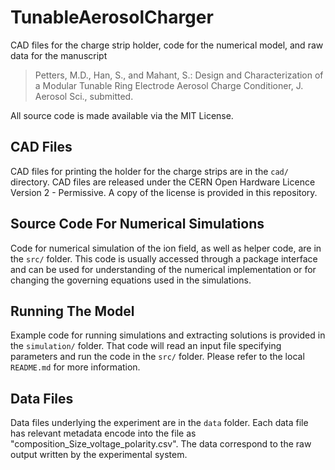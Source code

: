 # TunableAerosolCharger

CAD files for the charge strip holder, code for the numerical model, and raw data for the manuscript

> Petters, M.D., Han, S., and Mahant, S.: Design and Characterization of a Modular Tunable Ring Electrode Aerosol Charge Conditioner, J. Aerosol Sci., submitted.

All source code is made available via the MIT License.

## CAD Files

CAD files for printing the holder for the charge strips are in the `cad/` directory. CAD files are released under the CERN Open Hardware Licence Version 2 - Permissive. A copy of the license is provided in this repository.

## Source Code For Numerical Simulations

Code for numerical simulation of the ion field, as well as helper code, are in the `src/` folder. This code is usually accessed through a package interface and can be used for understanding of the numerical implementation or for changing the governing equations used in the simulations.

## Running The Model

Example code for running simulations and extracting solutions is provided in the `simulation/` folder. That code will read an input file specifying parameters and run the code in the `src/` folder. Please refer to the local `README.md` for more information. 

## Data Files

Data files underlying the experiment are in the `data` folder. Each data file has relevant metadata encode into the file as "composition_Size_voltage_polarity.csv". The data correspond to the raw output written by the experimental system.
